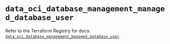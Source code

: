 # `data_oci_database_management_managed_database_user`

Refer to the Terraform Registry for docs: [`data_oci_database_management_managed_database_user`](https://registry.terraform.io/providers/hashicorp/oci/7.19.0/docs/data-sources/database_management_managed_database_user).
